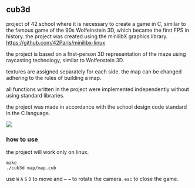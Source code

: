 ## cub3d

project of 42 school where it is necessary to create a game in C, similar to the famous game of the 90s Wolfeinstein 3D, which became the first FPS in history. the project was created using the minilibX graphics library. https://github.com/42Paris/minilibx-linux

the project is based on a first-person 3D representation of the maze using raycasting technology, similar to Wolfenstein 3D.

textures are assigned separately for each side. the map can be changed adhering to the rules of building a map.

all functions written in the project were implemented independently without using standard libraries.

the project was made in accordance with the school design code standard in the C language.

![](cub3d.gif)

### how to use
the project will work only on linux.
```
make
./cub3d map/map.cub
```
use `W` `A` `S` `D` to move and `←` `→` to rotate the camera. `esc` to close the game.
